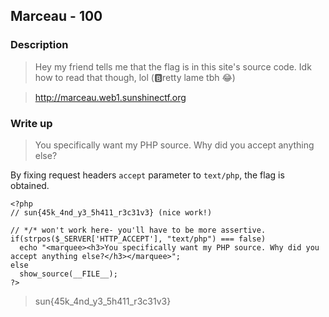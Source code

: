 ## Marceau - 100

### Description

> Hey my friend tells me that the flag is in this site's source code. Idk how to read that though, lol (🅱️retty lame tbh 😂)

> http://marceau.web1.sunshinectf.org

### Write up

> You specifically want my PHP source. Why did you accept anything else?

By fixing request headers `accept` parameter to `text/php`, the flag is obtained.

```
<?php
// sun{45k_4nd_y3_5h411_r3c31v3} (nice work!)

// */* won't work here- you'll have to be more assertive.
if(strpos($_SERVER['HTTP_ACCEPT'], "text/php") === false)
  echo "<marquee><h3>You specifically want my PHP source. Why did you accept anything else?</h3></marquee>";
else
  show_source(__FILE__);
?>
```

> sun{45k_4nd_y3_5h411_r3c31v3}
